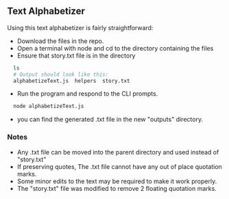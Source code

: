 ## Text Alphabetizer
Using this text alphabetizer is fairly straightforward:
- Download the files in the repo.
- Open a terminal with node and cd to the directory containing the files
- Ensure that story.txt file is in the directory
```bash
  ls
  # Output should look like this:
  alphabetizeText.js  helpers  story.txt
```
- Run the program and respond to the CLI prompts.
```bash
  node alphabetizeText.js
```
- you can find the generated .txt file in the new "outputs" directory.


### Notes
- Any .txt file can be moved into the parent directory and used instead of "story.txt"
- If preserving quotes, The .txt file cannot have any out of place quotation marks.
- Some minor edits to the text may be required to make it work properly.
- The "story.txt" file was modified to remove 2 floating quotation marks.
